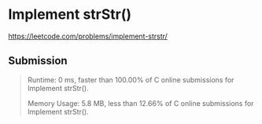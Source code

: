 # Implement strStr()

https://leetcode.com/problems/implement-strstr/

## Submission

> Runtime: 0 ms, faster than 100.00% of C online submissions for Implement strStr().
>
> Memory Usage: 5.8 MB, less than 12.66% of C online submissions for Implement strStr().
